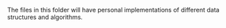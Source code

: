 The files in this folder will have personal implementations of different data structures and algorithms.
